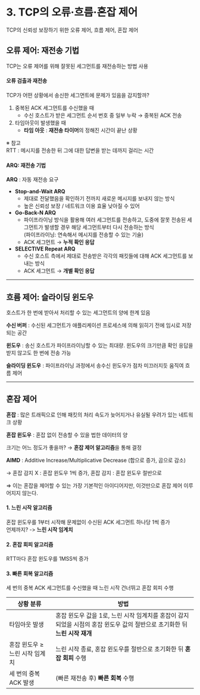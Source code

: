 # 3. TCP의 오류·흐름·혼잡 제어

TCP의 신뢰성 보장하기 위한 오류 제어, 흐름 제어, 혼잡 제어

## 오류 제어: 재전송 기법

TCP는 오류 제어를 위해 잘못된 세그먼트를 재전송하는 방법 사용

#### 오류 검출과 재전송

TCP가 어떤 상황에서 송신한 세그먼트에 문제가 있음을 감지할까?
  1. 중복된 ACK 세그먼트를 수신했을 때
      - 수신 호스트가 받은 세그먼트 순서 번호 중 일부 누락 → 중복된 ACK 전송
  2. 타임아웃이 발생했을 때
      - **타임 아웃** : **재전송 타이머**의 정해진 시간이 끝난 상황

※ 참고  
RTT : 메시지를 전송한 뒤 그에 대한 답변을 받는 데까지 걸리는 시간

#### ARQ: 재전송 기법

**ARQ** : 자동 재전송 요구

- **Stop-and-Wait ARQ**
    - 제대로 전달했음을 확인하기 전까지 새로운 메시지를 보내지 않는 방식
    - 높은 신뢰성 보장 / 네트워크 이용 효율 낮아질 수 있어
- **Go-Back-N ARQ**
    - 파이프라이닝 방식을 활용해 여러 세그먼트를 전송하고, 도중에 잘못 전송된 세그먼트가 발생할 경우 해당 세그먼트부터 다시 전송하는 방식  
      (파이프라이닝: 연속해서 메시지를 전송할 수 있는 기술)
    - ACK 세그먼트 → **누적 확인 응답**
- **SELECTIVE Repeat ARQ**
    - 수신 호스트 측에서 제대로 전송받은 각각의 패킷들에 대해 ACK 세그먼트를 보내는 방식
    - ACK 세그먼트 → **개별 확인 응답**

---

## 흐름 제어: 슬라이딩 윈도우

호스트가 한 번에 받아서 처리할 수 있는 세그먼트의 양에 한계 있음

**수신 버퍼** : 수신된 세그먼트가 애플리케이션 프로세스에 의해 읽히기 전에 임시로 저장되는 공간

**윈도우** : 송신 호스트가 파이프라이닝할 수 있는 최대량. 윈도우의 크기만큼 확인 응답을 받지 않고도 한 번에 전송 가능

**슬라이딩 윈도우** : 파이프라이닝 과정에서 송수신 윈도우가 점차 미끄러지듯 움직여 흐름 제어

---

## 혼잡 제어

**혼잡** : 많은 트래픽으로 인해 패킷의 처리 속도가 늦어지거나 유실될 우려가 있는 네트워크 상황

**혼잡 윈도우** : 혼잡 없이 전송할 수 있을 법한 데이터의 양

크기는 어느 정도가 좋을까? → **혼잡 제어 알고리즘**을 통해 결정

**AIMD** : Additive Increase/Multiplicative Decrease (합으로 증가, 곱으로 감소)

→ 혼잡 감지 X : 혼잡 윈도우 1씩 증가, 혼잡 감지 : 혼잡 윈도우 절반으로

⇒ 이는 혼잡을 제어할 수 있는 가장 기본적인 아이디어지만, 이것만으로 혼잡 제어 이루어지지 않는다.

#### 1. 느린 시작 알고리즘
혼잡 윈도우를 1부터 시작해 문제없이 수신된 ACK 세그먼트 하나당 1씩 증가  
언제까지? -> **느린 시작 임계치**

#### 2. 혼잡 회피 알고리즘
RTT마다 혼잡 윈도우를 1MSS씩 증가

#### 3. 빠른 회복 알고리즘
세 번의 중복 ACK 세그먼트를 수신했을 때 느린 시작 건너뛰고 혼잡 회피 수행

| 상황 분류 | 방법 |
| --- | --- |
| 타임아웃 발생 | 혼잡 윈도우 값을 1로, 느린 시작 임계치를 혼잡이 감지되었을 시점의 혼잡 윈도우 값의 절반으로 초기화한 뒤 **느린 시작 재개** |
| 혼잡 윈도우 ≥ 느린 시작 임계치 | 느린 시작 종료, 혼잡 윈도우를 절반으로 초기화한 뒤 **혼잡 회피** 수행 |
| 세 번의 중복 ACK 발생 | (빠른 재전송 후) **빠른 회복** 수행 |
